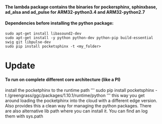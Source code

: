 #### The lambda package contains the binaries for pockersphinx, sphinxbase, ad_alsa and ad_pulse for ARM32-python3.4 and ARM32-python2.7

#### Dependencies before installing the python package:
```
sudo apt-get install libasound2-dev
sudo apt-get install -y python python-dev python-pip build-essential swig git libpulse-dev
sudo pip install pocketsphinx -t <my_folder>
```


# Update

#### To run on complete different core architecture (like a PI)
install the pocketphinx to the runtime path
'''
sudo pip install pocketsphinx -t /greengrass/ggc/packages/1.10.1/runtime/python
'''
this way you get around loading the pocketphinx into the cloud with a different edge version. Also provides this a clean way for managing the python packages. There are also alternative lib path where you can install it. You can find an log them with sys.path 

